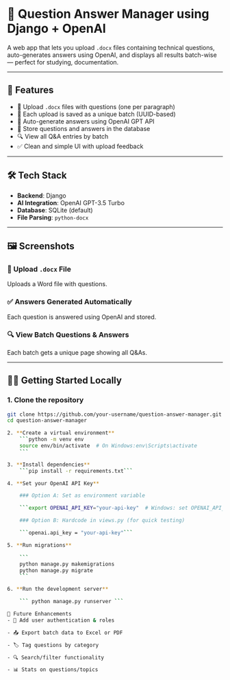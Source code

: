 # 🧠 Question Answer Manager using Django + OpenAI

A web app that lets you upload `.docx` files containing technical questions, auto-generates answers using OpenAI, and displays all results batch-wise — perfect for studying, documentation.

---

## 🚀 Features

- 📄 Upload `.docx` files with questions (one per paragraph)
- 🔐 Each upload is saved as a unique batch (UUID-based)
- 🧠 Auto-generate answers using OpenAI GPT API
- 💾 Store questions and answers in the database
- 🔍 View all Q&A entries by batch
- ✅ Clean and simple UI with upload feedback

---

## 🛠️ Tech Stack

- **Backend**: Django
- **AI Integration**: OpenAI GPT-3.5 Turbo
- **Database**: SQLite (default)
- **File Parsing**: `python-docx`

---

## 🖼️ Screenshots

### 🔼 Upload `.docx` File
Uploads a Word file with questions.

### ✅ Answers Generated Automatically
Each question is answered using OpenAI and stored.

### 🔍 View Batch Questions & Answers
Each batch gets a unique page showing all Q&As.

---

## 🧑‍💻 Getting Started Locally

### 1. Clone the repository
```bash
git clone https://github.com/your-username/question-answer-manager.git
cd question-answer-manager

2. **Create a virtual environment**
    ```python -m venv env
    source env/bin/activate  # On Windows:env\Scripts\activate
    ```

3. **Install dependencies**
    ```pip install -r requirements.txt```

4. **Set your OpenAI API Key**

    ### Option A: Set as environment variable

    ```export OPENAI_API_KEY="your-api-key"  # Windows: set OPENAI_API_KEY=your-api-key```

    ### Option B: Hardcode in views.py (for quick testing)

    ```openai.api_key = "your-api-key"```

5. **Run migrations**

    ```
    python manage.py makemigrations
    python manage.py migrate
    ```

6. **Run the development server**

    ``` python manage.py runserver ```

📌 Future Enhancements
- 🔐 Add user authentication & roles

- 📤 Export batch data to Excel or PDF

- 🏷️ Tag questions by category

- 🔍 Search/filter functionality

- 📊 Stats on questions/topics
